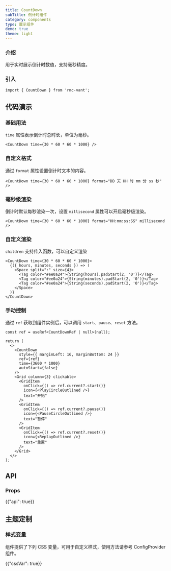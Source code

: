 ```yaml
---
title: CountDown
subTitle: 倒计时组件
category: components
type: 展示组件
demo: true
theme: light
---
```


### 介绍

用于实时展示倒计时数值，支持毫秒精度。

### 引入

```tsx
import { CountDown } from 'rmc-vant';
```

## 代码演示

### 基础用法

`time` 属性表示倒计时总时长，单位为毫秒。

```tsx
<CountDown time={30 * 60 * 60 * 1000} />
```

### 自定义格式

通过 `format` 属性设置倒计时文本的内容。

```tsx
<CountDown time={30 * 60 * 60 * 1000} format="DD 天 HH 时 mm 分 ss 秒" />
```

### 毫秒级渲染

倒计时默认每秒渲染一次，设置 `millisecond` 属性可以开启毫秒级渲染。

```tsx
<CountDown time={30 * 60 * 60 * 1000} format="HH:mm:ss:SS" millisecond />
```

### 自定义渲染

`children` 支持传入函数，可以自定义渲染

```tsx
<CountDown time={30 * 60 * 60 * 1000}>
  {({ hours, minutes, seconds }) => (
    <Space split=":" size={4}>
      <Tag color="#ee0a24">{String(hours).padStart(2, '0')}</Tag>
      <Tag color="#ee0a24">{String(minutes).padStart(2, '0')}</Tag>
      <Tag color="#ee0a24">{String(seconds).padStart(2, '0')}</Tag>
    </Space>
  )}
</CountDown>
```

### 手动控制

通过 `ref` 获取到组件实例后，可以调用 `start`、`pause`、`reset` 方法。

```tsx
const ref = useRef<CountDownRef | null>(null);

return (
  <>
    <CountDown
      style={{ marginLeft: 16, marginBottom: 24 }}
      ref={ref}
      time={3600 * 1000}
      autoStart={false}
    />
    <Grid column={3} clickable>
      <GridItem
        onClick={() => ref.current?.start()}
        icon={<PlayCircleOutlined />}
        text="开始"
      />
      <GridItem
        onClick={() => ref.current?.pause()}
        icon={<PauseCircleOutlined />}
        text="暂停"
      />
      <GridItem
        onClick={() => ref.current?.reset()}
        icon={<ReplayOutlined />}
        text="重置"
      />
    </Grid>
  </>
);
```

## API

### Props

{{"api": true}}

## 主题定制

### 样式变量

组件提供了下列 CSS 变量，可用于自定义样式，使用方法请参考 ConfigProvider 组件。

{{"cssVar": true}}
